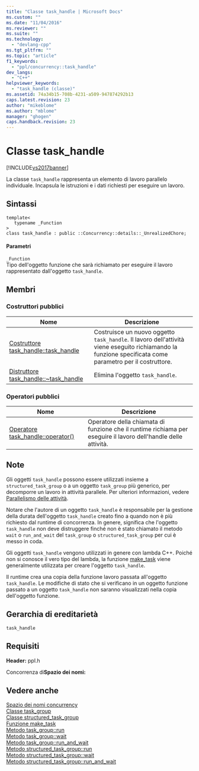 ```yaml
---
title: "Classe task_handle | Microsoft Docs"
ms.custom: ""
ms.date: "11/04/2016"
ms.reviewer: ""
ms.suite: ""
ms.technology: 
  - "devlang-cpp"
ms.tgt_pltfrm: ""
ms.topic: "article"
f1_keywords: 
  - "ppl/concurrency::task_handle"
dev_langs: 
  - "C++"
helpviewer_keywords: 
  - "task_handle (classe)"
ms.assetid: 74a34b15-708b-4231-a509-947874292b13
caps.latest.revision: 23
author: "mikeblome"
ms.author: "mblome"
manager: "ghogen"
caps.handback.revision: 23
---
```

# Classe task_handle
[!INCLUDE[vs2017banner](../../../assembler/inline/includes/vs2017banner.md)]

La classe `task_handle` rappresenta un elemento di lavoro parallelo individuale.  Incapsula le istruzioni e i dati richiesti per eseguire un lavoro.  
  
## Sintassi  
  
```  
template<  
   typename _Function  
>  
class task_handle : public ::Concurrency::details::_UnrealizedChore;  
```  
  
#### Parametri  
 `_Function`  
 Tipo dell'oggetto funzione che sarà richiamato per eseguire il lavoro rappresentato dall'oggetto `task_handle`.  
  
## Membri  
  
### Costruttori pubblici  
  
|Nome|Descrizione|  
|----------|-----------------|  
|[Costruttore task\_handle::task\_handle](../Topic/task_handle::task_handle%20Constructor.md)|Costruisce un nuovo oggetto `task_handle`.  Il lavoro dell'attività viene eseguito richiamando la funzione specificata come parametro per il costruttore.|  
|[Distruttore task\_handle::~task\_handle](../Topic/task_handle::~task_handle%20Destructor.md)|Elimina l'oggetto `task_handle`.|  
  
### Operatori pubblici  
  
|Nome|Descrizione|  
|----------|-----------------|  
|[Operatore task\_handle::operator\(\)](../Topic/task_handle::operator\(\)%20Operator.md)|Operatore della chiamata di funzione che il runtime richiama per eseguire il lavoro dell'handle delle attività.|  
  
## Note  
 Gli oggetti `task_handle` possono essere utilizzati insieme a `structured_task_group` o a un oggetto `task_group` più generico, per decomporre un lavoro in attività parallele.  Per ulteriori informazioni, vedere [Parallelismo delle attività](../../../parallel/concrt/task-parallelism-concurrency-runtime.md).  
  
 Notare che l'autore di un oggetto `task_handle` è responsabile per la gestione della durata dell'oggetto `task_handle` creato fino a quando non è più richiesto dal runtime di concorrenza.  In genere, significa che l'oggetto `task_handle` non deve distruggere finché non è stato chiamato il metodo `wait` o `run_and_wait` del `task_group` o `structured_task_group` per cui è messo in coda.  
  
 Gli oggetti `task_handle` vengono utilizzati in genere con lambda C\+\+.  Poiché non si conosce il vero tipo del lambda, la funzione [make\_task](../Topic/make_task%20Function.md) viene generalmente utilizzata per creare l'oggetto `task_handle`.  
  
 Il runtime crea una copia della funzione lavoro passata all'oggetto `task_handle`.  Le modifiche di stato che si verificano in un oggetto funzione passato a un oggetto `task_handle` non saranno visualizzati nella copia dell'oggetto funzione.  
  
## Gerarchia di ereditarietà  
 `task_handle`  
  
## Requisiti  
 **Header:** ppl.h  
  
 Concorrenza di**Spazio dei nomi:**  
  
## Vedere anche  
 [Spazio dei nomi concurrency](../../../parallel/concrt/reference/concurrency-namespace.md)   
 [Classe task\_group](../Topic/task_group%20Class.md)   
 [Classe structured\_task\_group](../../../parallel/concrt/reference/structured-task-group-class.md)   
 [Funzione make\_task](../Topic/make_task%20Function.md)   
 [Metodo task\_group::run](../Topic/task_group::run%20Method.md)   
 [Metodo task\_group::wait](../Topic/task_group::wait%20Method.md)   
 [Metodo task\_group::run\_and\_wait](../Topic/task_group::run_and_wait%20Method.md)   
 [Metodo structured\_task\_group::run](../Topic/structured_task_group::run%20Method.md)   
 [Metodo structured\_task\_group::wait](../Topic/structured_task_group::wait%20Method.md)   
 [Metodo structured\_task\_group::run\_and\_wait](../Topic/structured_task_group::run_and_wait%20Method.md)